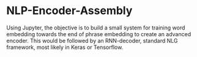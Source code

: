 # NLP-Encoder-Assembly

Using Jupyter, the objective is to build a small system for training word embedding towards the end of phrase embedding to create an advanced encoder. This would be followed by an RNN-decoder, standard NLG framework, most likely in Keras or Tensorflow.
